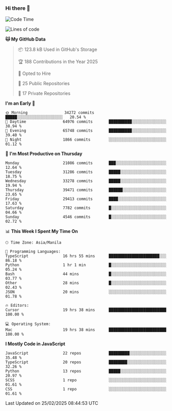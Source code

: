 ### Hi there 👋

<!--START_SECTION:waka-->
![Code Time](http://img.shields.io/badge/Code%20Time-1%2C475%20hrs%2036%20mins-blue)

![Lines of code](https://img.shields.io/badge/From%20Hello%20World%20I%27ve%20Written-63.9%20million%20lines%20of%20code-blue)

**🐱 My GitHub Data** 

> 📦 123.8 kB Used in GitHub's Storage 
 > 
> 🏆 188 Contributions in the Year 2025
 > 
> 💼 Opted to Hire
 > 
> 📜 25 Public Repositories 
 > 
> 🔑 17 Private Repositories 
 > 
**I'm an Early 🐤** 

```text
🌞 Morning                34272 commits       █████░░░░░░░░░░░░░░░░░░░░   20.54 % 
🌆 Daytime                64976 commits       ██████████░░░░░░░░░░░░░░░   38.94 % 
🌃 Evening                65748 commits       ██████████░░░░░░░░░░░░░░░   39.40 % 
🌙 Night                  1866 commits        ░░░░░░░░░░░░░░░░░░░░░░░░░   01.12 % 
```
📅 **I'm Most Productive on Thursday** 

```text
Monday                   21086 commits       ███░░░░░░░░░░░░░░░░░░░░░░   12.64 % 
Tuesday                  31286 commits       █████░░░░░░░░░░░░░░░░░░░░   18.75 % 
Wednesday                33278 commits       █████░░░░░░░░░░░░░░░░░░░░   19.94 % 
Thursday                 39471 commits       ██████░░░░░░░░░░░░░░░░░░░   23.65 % 
Friday                   29413 commits       ████░░░░░░░░░░░░░░░░░░░░░   17.63 % 
Saturday                 7782 commits        █░░░░░░░░░░░░░░░░░░░░░░░░   04.66 % 
Sunday                   4546 commits        █░░░░░░░░░░░░░░░░░░░░░░░░   02.72 % 
```


📊 **This Week I Spent My Time On** 

```text
🕑︎ Time Zone: Asia/Manila

💬 Programming Languages: 
TypeScript               16 hrs 55 mins      ██████████████████████░░░   86.18 % 
Python                   1 hr 1 min          █░░░░░░░░░░░░░░░░░░░░░░░░   05.24 % 
Bash                     44 mins             █░░░░░░░░░░░░░░░░░░░░░░░░   03.77 % 
Other                    28 mins             █░░░░░░░░░░░░░░░░░░░░░░░░   02.43 % 
JSON                     20 mins             ░░░░░░░░░░░░░░░░░░░░░░░░░   01.78 % 

🔥 Editors: 
Cursor                   19 hrs 38 mins      █████████████████████████   100.00 % 

💻 Operating System: 
Mac                      19 hrs 38 mins      █████████████████████████   100.00 % 
```

**I Mostly Code in JavaScript** 

```text
JavaScript               22 repos            █████████░░░░░░░░░░░░░░░░   35.48 % 
TypeScript               20 repos            ████████░░░░░░░░░░░░░░░░░   32.26 % 
Python                   13 repos            █████░░░░░░░░░░░░░░░░░░░░   20.97 % 
SCSS                     1 repo              ░░░░░░░░░░░░░░░░░░░░░░░░░   01.61 % 
CSS                      1 repo              ░░░░░░░░░░░░░░░░░░░░░░░░░   01.61 % 
```




 Last Updated on 25/02/2025 08:44:53 UTC
<!--END_SECTION:waka-->
